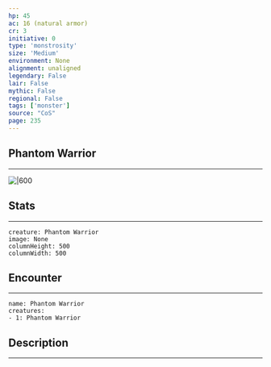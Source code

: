 ```yaml
---
hp: 45
ac: 16 (natural armor)
cr: 3
initiative: 0
type: 'monstrosity'    
size: 'Medium'
environment: None
alignment: unaligned
legendary: False
lair: False
mythic: False
regional: False
tags: ['monster']
source: "CoS"
page: 235
---
```


## Phantom Warrior
---

![|600](D:/Program%20Files/5e.tools/img/bestiary/CoS/Phantom%20Warrior.jpg)

## Stats
---

```statblock
creature: Phantom Warrior
image: None
columnHeight: 500
columnWidth: 500
```

## Encounter
---

```encounter-table
name: Phantom Warrior
creatures:
- 1: Phantom Warrior
```

## Description
---




